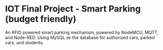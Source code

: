 # IOT Final Project - Smart Parking (budget friendly)
An RFID powered smart parking mechanism, powered by NodeMCU, MQTT, and Node-RED. Using MySQL as the database for authorized cars, parked cars, and students.

